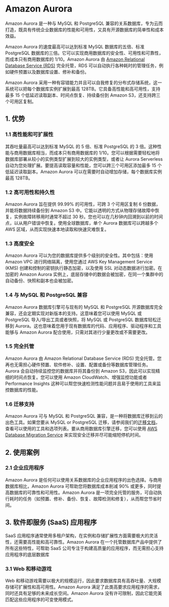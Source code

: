 # Amazon Aurora

Amazon Aurora 是一种与 MySQL 和 PostgreSQL 兼容的关系数据库，专为云而打造，既具有传统企业数据库的性能和可用性，又具有开源数据库的简单性和成本效益。

Amazon Aurora 的速度最高可以达到标准 MySQL 数据库的五倍、标准 PostgreSQL 数据库的三倍。它可以实现商用数据库的安全性、可用性和可靠性，而成本只有商用数据库的 1/10。Amazon Aurora 由 [Amazon Relational Database Service (RDS)](https://aws.amazon.com/cn/rds/) 完全托管，RDS 可以自动执行各种耗时的管理任务，例如硬件预置以及数据库设置、修补和备份。

Amazon Aurora 采用一种有容错能力并且可以自我修复的分布式存储系统，这一系统可以把每个数据库实例扩展到最高 128TB。它具备高性能和高可用性，支持最多 15 个低延迟读取副本、时间点恢复、持续备份到 Amazon S3，还支持跨三个可用区复制。

## 1. 优势

### 1.1 高性能和可扩展性

其吞吐量最高可以达到标准 MySQL 的 5 倍、标准 PostgreSQL 的 3 倍。这种性能与商用数据库相当，而成本只有商用数据库的 1/10。您可以根据需要轻松地将数据库部署从较小的实例类型扩展到较大的实例类型，或者让 Aurora Serverless 自动为您处理扩展。要提高读取容量和性能，您可以跨三个可用区添加最多 15 个低延迟读取副本。Amazon Aurora 可以在需要时自动增加存储，每个数据库实例最高 128TB。

### 1.2 高可用性和持久性

Amazon Aurora 旨在提供 99.99% 的可用性，可跨 3 个可用区复制 6 份数据，并能将数据持续备份到 Amazon S3 中。它能以透明的方式从物理存储故障中恢复，实例故障转移用时通常不超过 30 秒。您也可以在几秒钟内回溯到以前的时间点，以从用户错误中恢复。使用全球数据库，单个 Aurora 数据库可以跨越多个 AWS 区域，从而实现快速本地读取和快速灾难恢复。

### 1.3 高度安全

Amazon Aurora 可以为您的数据库提供多个级别的安全性。其中包括：使用 Amazon VPC 进行网络隔离，使用您通过 AWS Key Management Service (KMS) 创建和控制的密钥执行静态加密，以及使用 SSL 对动态数据进行加密。在加密的 Amazon Aurora 实例上，底层存储中的数据会被加密，在同一个集群中的自动备份、快照和副本也会被加密。

### 1.4 与 MySQL 和 PostgreSQL 兼容

Amazon Aurora 数据库引擎可与现有的 MySQL 和 PostgreSQL 开源数据库完全兼容，还会定期实现对新版本的支持。这意味着您可以使用 MySQL 或 PostgreSQL 导入/导出工具或者快照，将 MySQL 或 PostgreSQL 数据库轻松迁移到 Aurora。这也意味着您用于现有数据库的代码、应用程序、驱动程序和工具能够与 Amazon Aurora 配合使用，只需对其进行少量更改或不需要更改。

### 1.5 完全托管

Amazon Aurora 由 Amazon Relational Database Service (RDS) 完全托管。您再也无需担心硬件预置、软件修补、设置、配置或备份等数据库管理任务。Aurora 会自动持续监控您的数据库并将其备份到 Amazon S3，因此可以实现精细的时间点恢复。您可以使用 Amazon CloudWatch、增强监控功能或者 Performance Insights 这种可以帮您快速检测性能问题并且易于使用的工具来监控数据库的性能。

### 1.6 迁移支持

Amazon Aurora 可与 MySQL 和 PostgreSQL 兼容，是一种将数据库迁移到云的出色工具。如果您要从 MySQL or PostgreSQL 迁移，请参阅我们的[迁移文档](https://docs.aws.amazon.com/AmazonRDS/latest/UserGuide/Welcome.html)，查看可以使用的工具和选项列表。要从商用数据库引擎迁移，您可以使用 [AWS Database Migration Service](https://aws.amazon.com/cn/dms/) 来实现安全迁移并尽可能缩短停机时间。

## 2. 使用案例

### 2.1 企业应用程序

Amazon Aurora 是任何可以使用关系数据库的企业应用程序的出色选择。与商用数据库相比，Amazon Aurora 可帮助您将数据库成本削减 90% 或更多，同时提高数据库的可靠性和可用性。Amazon Aurora 是一项完全托管的服务，可自动执行耗时的任务（如预置、修补、备份、恢复、故障检测和修复），从而帮您节省时间。

## 3. 软件即服务 (SaaS) 应用程序

SaaS 应用程序通常使用多租户架构，在实例和存储扩展性方面需要极大的灵活性，还需要高性能和高可靠性。Amazon Aurora 在一个托管数据库产品中提供了所有这些特性，可帮助 SaaS 公司专注于构建高质量的应用程序，而无需担心支持应用程序的底层数据库

### 3.1 Web 和移动游戏

Web 和移动游戏需要以极大的规模运行，因此要求数据库具有高吞吐量、大规模存储可扩展性和高可用性。Amazon Aurora 满足了此类高要求应用程序的需求，同时还具有足够的未来成长空间。Amazon Aurora 没有许可限制，因此它能完美匹配这些应用程序的可变使用模式。